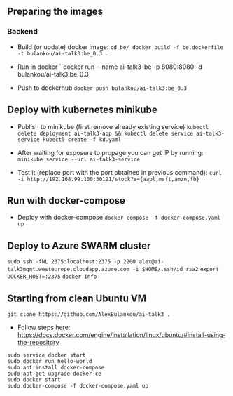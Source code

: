 ## Preparing the images

### Backend
* Build (or update) docker image:
``
cd be/
docker build -f be.dockerfile -t bulankou/ai-talk3:be_0.3 .
``

* Run in docker
``docker run --name ai-talk3-be -p 8080:8080 -d bulankou/ai-talk3:be_0.3` `

* Push to dockerhub
``docker push bulankou/ai-talk3:be_0.3``


## Deploy with kubernetes minikube

* Publish to minikube (first remove already existing service)
``
kubectl delete deployment ai-talk3-app && kubectl delete service ai-talk3-service
kubectl create -f k8.yaml
``

* After waiting for exposure to propage you can get IP by running:
``minikube service --url ai-talk3-service``

* Test it (replace port with the port obtained in previous command): 
``curl -i http://192.168.99.100:30121/stock?s={aapl,msft,amzn,fb}``

## Run with docker-compose
* Deploy with docker-compose
``docker compose -f docker-compose.yaml up``

## Deploy to Azure SWARM cluster
``sudo ssh -fNL 2375:localhost:2375 -p 2200 alex@ai-talk3mgmt.westeurope.cloudapp.azure.com -i $HOME/.ssh/id_rsa2``
``export DOCKER_HOST=:2375``
``docker info``

## Starting from clean Ubuntu VM
```
git clone https://github.com/AlexBulankou/ai-talk3 .
```
* Follow steps here: https://docs.docker.com/engine/installation/linux/ubuntu/#install-using-the-repository
```
sudo service docker start
sudo docker run hello-world
sudo apt install docker-compose
sudo apt-get upgrade docker-ce
sudo docker start
sudo docker-compose -f docker-compose.yaml up
```
 

